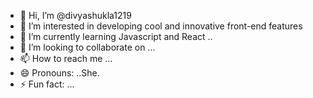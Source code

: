 - 👋 Hi, I’m @divyashukla1219
- 👀 I’m interested in developing cool and innovative front-end features  
- 🌱 I’m currently learning Javascript and React ..
- 💞️ I’m looking to collaborate on ...
- 📫 How to reach me ...
- 😄 Pronouns: ..She.
- ⚡ Fun fact: ...

<!---
divyashukla1219/divyashukla1219 is a ✨ special ✨ repository because its `README.md` (this file) appears on your GitHub profile.
You can click the Preview link to take a look at your changes.
--->
